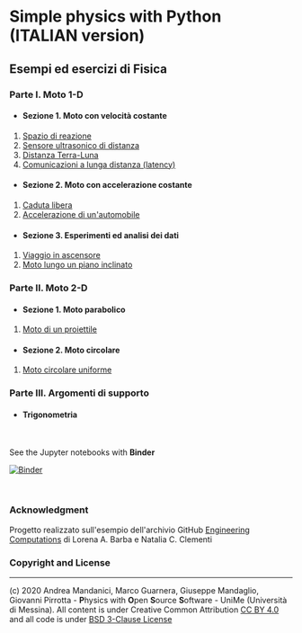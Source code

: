 # Simple physics with Python  (ITALIAN version)


## Esempi ed esercizi di Fisica

### Parte I. Moto 1-D
* #### Sezione 1. Moto con velocità costante
1. [Spazio di reazione](https://nbviewer.jupyter.org/github/POSS-UniMe/simple-physics-with-Python/blob/master/notebook/1-1-1-SpazioReazione.ipynb)
2. [Sensore ultrasonico di distanza](https://nbviewer.jupyter.org/github/POSS-UniMe/simple-physics-with-Python/blob/master/notebook/1-1-2-SensoreDistanza.ipynb)
3. [Distanza Terra-Luna](https://nbviewer.jupyter.org/github/POSS-UniMe/simple-physics-with-Python/blob/master/notebook/1-1-3-DistanzaTerraLunaVer2.ipynb)
4. [Comunicazioni a lunga distanza (latency)](https://nbviewer.jupyter.org/github/POSS-UniMe/simple-physics-with-Python/blob/master/notebook/1-1-4-ComunicazioniLungaDistanza.ipynb)

* #### Sezione 2. Moto con accelerazione costante
1. [Caduta libera](https://nbviewer.jupyter.org/github/POSS-UniMe/simple-physics-with-Python/blob/master/notebook/1-2-1-CadutaLibera.ipynb)
2. [Accelerazione di un'automobile](https://nbviewer.jupyter.org/github/POSS-UniMe/simple-physics-with-Python/blob/master/notebook/1-2-2-AccelerazioneAutomobile.ipynb)
* #### Sezione 3. Esperimenti ed analisi dei dati
1. [Viaggio in ascensore](https://nbviewer.jupyter.org/github/POSS-UniMe/simple-physics-with-Python/blob/master/notebook/1-3-1-ViaggioInAscensoreVer001.ipynb)
2. [Moto lungo un piano inclinato](https://nbviewer.jupyter.org/github/POSS-UniMe/simple-physics-with-Python/blob/master/notebook/1-3-2-PianoInclinato.ipynb)
### Parte II. Moto 2-D
* #### Sezione 1. Moto parabolico
1. [Moto di un proiettile](https://nbviewer.jupyter.org/github/POSS-UniMe/simple-physics-with-Python/blob/master/notebook/2-1-1-MotoProiettileVer02.ipynb)
* #### Sezione 2. Moto circolare
1. [Moto circolare uniforme](https://nbviewer.jupyter.org/github/POSS-UniMe/simple-physics-with-Python/blob/master/notebook/2-2-1-MotoCircolareUniforme.ipynb)

### Parte III. Argomenti di supporto
* #### Trigonometria

&nbsp;

See the Jupyter notebooks with **Binder**

[![Binder](https://mybinder.org/badge_logo.svg)](https://mybinder.org/v2/gh/POSS-UniMe/simple-physics-with-Python/master)

&nbsp;

### Acknowledgment
Progetto realizzato sull'esempio dell'archivio GitHub [Engineering Computations](https://github.com/engineersCode/EngComp)
di Lorena A. Barba e Natalia C. Clementi

### Copyright and License
--------------------------
(c) 2020 Andrea Mandanici, Marco Guarnera, Giuseppe Mandaglio, Giovanni Pirrotta - **P**hysics with **O**pen **S**ource **S**oftware - UniMe (Università di Messina). All content is under Creative Common Attribution  <a rel="license" href="https://creativecommons.org/licenses/by/4.0">CC BY 4.0<a/> 
 and all code is under [BSD 3-Clause License](https://opensource.org/licenses/BSD-3-Clause)
